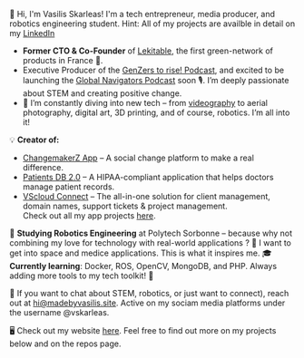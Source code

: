 👋 Hi, I'm Vasilis Skarleas! I'm a tech entrepreneur, media producer, and robotics engineering student. 
Hint: All of my projects are availble in detail on my [LinkedIn](https://www.linkedin.com/in/vasilis-skarleas/details/projects/)

- **Former CTO & Co-Founder** of [Lekitable](https://www.lekitable.fr), the first green-network of products in France 🌱. 
- Executive Producer of the [GenZers to rise! Podcast](https://podcast.changemakerz.org/), and excited to be launching the [Global Navigators Podcast](https://globalnavigators.eu/) soon 🎙️. I’m deeply passionate about STEM and creating positive change.
- 🚀 I’m constantly diving into new tech – from [videography](https://www.youtube.com/@madebyvasilis) to aerial photography, digital art, 3D printing, and of course, robotics. I’m all into it!
  
💡 **Creator of:**  
  - [ChangemakerZ App](https://podcast.changemakerz.org/changemakerz) – A social change platform to make a real difference.  
  - [Patients DB 2.0](https://madebyvasilis.site/apps) – A HIPAA-compliant application that helps doctors manage patient records.  
  - [VScloud Connect](https://cloud.madebyvasilis.site) – The all-in-one solution for client management, domain names, support tickets & project management.  
  Check out all my app projects [here](https://madebyvasilis.site/portfolio).

📐 **Studying Robotics Engineering** at Polytech Sorbonne – because why not combining my love for technology with real-world applications ? 🤖  I want to get into space and medice applications. This is what it inspires me.
🎓 **Currently learning**: Docker, ROS, OpenCV, MongoDB, and PHP. Always adding more tools to my tech toolkit! 🔧

💬 If you want to chat about STEM, robotics, or just want to connect), reach out at [hi@madebyvasilis.site](mailto:hi@madebyvasilis.site). Active on my sociam media platforms under the username @vskarleas.

🖥 Check out my website [here](https://www.madebyvasilis.site/about). Feel free to find out more on my projects below and on the repos page.

